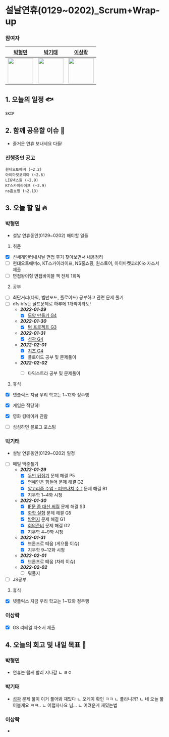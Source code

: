 # 설날연휴(0129~0202)_Scrum+Wrap-up

### 참여자

| [박형민](https://github.com/npnppn)  | [박기태](https://github.com/idiot-kitto)   | [이상락](https://github.com/SangRakee)  |
| :------: | :------: | :------:
|<img src="https://github.com/npnppn.png" width="80"> | <img src="https://github.com/idiot-kitto.png" width="80">|<img src="https://github.com/SangRakee.png" width="80">

## 1. 오늘의 일정 🐟

```
SKIP
```

## 2. 함께 공유할 이슈 💌
- 즐거운 연휴 보내세요 다들!

### 진행중인 공고
```
현대오토에버 (~2.2)
아이마켓코리아 (~2.6)
LIG넥스원 (~2.9)
KT스카이라이프 (~2.9)
ns홈쇼핑 (~2.13)
```



## 3. 오늘 할 일 🔥



### 박형민
- 설날 연휴동안(0129~0202) 해야할 일들
1. 취준
- [x] 신세계인터내셔날 면접 후기 찾아보면서 내용정리
- [ ] 현대오토에버o, KT스카이라이프, NS홈쇼핑, 원스토어, 아이마켓코리아o 자소서 제출
- [ ] 면접왕이형 면접바이블 책 전체 1회독

2. 공부
- [ ] 최단거리(다익, 벨만포드, 플로이드) 공부하고 관련 문제 풀기
- [ ] dfs bfs는 골드문제로 하루에 1개씩이라도!
    - ***2022-01-29***
        - [x] [모양 만들기 G4](https://www.acmicpc.net/problem/16932)
    - ***2022-01-30***
        - [x] [텀 프로젝트 G3](https://www.acmicpc.net/problem/9466)
    - ***2022-01-31***
        - [x] [성곽 G4](https://www.acmicpc.net/problem/2234)
    - ***2022-02-01***
        - [x] [치즈 G4](https://www.acmicpc.net/problem/2638)
        - [x] 플로이드 공부 및 문제풀이
    - ***2022-02-02***
        - [ ] 다익스트라 공부 및 문제풀이


3. 휴식
- [x] 넷플릭스 지금 우리 학교는 1~12화 정주행
- [x] 게임은 적당히!
- [x] 영화 킹메이커 관람
- [ ] 심심하면 블로그 포스팅


### 박기태

- 설날 연휴동안(0129~0202) 일정

- [ ] 매일 백준풀기
    - ***2022-01-29***
        - [x] [두번 뒤집기](https://www.acmicpc.net/problem/2505) 문제 해결 P5
        - [x] [연예인은 힘들어](https://www.acmicpc.net/problem/17270) 문제 해결 G2
        - [x] [알고리즘 수업 - 피보나치 수 1](https://www.acmicpc.net/problem/24416) 문제 해결 B1
        - [x] 지우학 1~4화 시청

    - ***2022-01-30***
        - [x] [IF문 좀 대신 써줘](https://www.acmicpc.net/problem/19637) 문제 해결 S3
        - [x] [화학 실험](https://www.acmicpc.net/problem/20311) 문제 해결 G5
        - [x] [밤편지](https://www.acmicpc.net/problem/23258) 문제 해결 G1
        - [x] [회의준비](https://www.acmicpc.net/problem/2610) 문제 해결 G2
        - [x] 지우학 4~9화 시청

    - ***2022-01-31***
        - [x] 브론즈로 떼움 (게으름 이슈)
        - [x] 지우학 9~12화 시청

    - ***2022-02-01***
        - [x] 브론즈로 떼움 (차례 이슈)

    - ***2022-02-02***
        - [ ] 뭐풀지
- [ ] JS공부

3. 휴식
- [x] 넷플릭스 지금 우리 학교는 1~12화 정주행


### 이상락
- [x] GS 리테일 자소서 제출


## 4. 오늘의 회고 및 내일 목표 🎈


    

### 박형민

- 연휴는 왤케 빨리 지나감
ㄴ ㄹㅇ

### 박기태

- [성곽](https://www.acmicpc.net/problem/2234) 문제 풀이 이거 풀어봐 재밌다
ㄴ 오케이 확인 ㅋㅋ
ㄴ 풀라니까?
ㄴ 네 오늘 풀어볼게요 ㅋㅋ..
ㄴ 어렵자나요 님...
ㄴ 어려운게 재밌는법

### 이상락
- 
